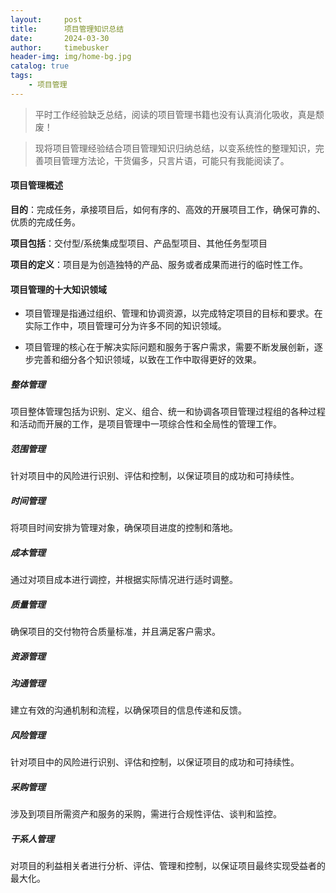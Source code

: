 ```yaml
---
layout:     post
title:      项目管理知识总结
date:       2024-03-30
author:     timebusker
header-img: img/home-bg.jpg
catalog: true
tags:
    - 项目管理
---  
```


> 平时工作经验缺乏总结，阅读的项目管理书籍也没有认真消化吸收，真是颓废！

> 现将项目管理经验结合项目管理知识归纳总结，以变系统性的整理知识，完善项目管理方法论，干货偏多，只言片语，可能只有我能阅读了。

#### 项目管理概述

**目的**：完成任务，承接项目后，如何有序的、高效的开展项目工作，确保可靠的、优质的完成任务。
	
**项目包括**：交付型/系统集成型项目、产品型项目、其他任务型项目

**项目的定义**：项目是为创造独特的产品、服务或者成果而进行的临时性工作。

#### 项目管理的十大知识领域
- 项目管理是指通过组织、管理和协调资源，以完成特定项目的目标和要求。在实际工作中，项目管理可分为许多不同的知识领域。
	
- 项目管理的核心在于解决实际问题和服务于客户需求，需要不断发展创新，逐步完善和细分各个知识领域，以致在工作中取得更好的效果。
	
##### 整体管理

项目整体管理包括为识别、定义、组合、统一和协调各项目管理过程组的各种过程和活动而开展的工作，是项目管理中一项综合性和全局性的管理工作。
	
##### 范围管理

针对项目中的风险进行识别、评估和控制，以保证项目的成功和可持续性。
	
##### 时间管理

将项目时间安排为管理对象，确保项目进度的控制和落地。
	
##### 成本管理

通过对项目成本进行调控，并根据实际情况进行适时调整。
	
##### 质量管理

确保项目的交付物符合质量标准，并且满足客户需求。
	
##### 资源管理
	
##### 沟通管理

建立有效的沟通机制和流程，以确保项目的信息传递和反馈。
	
##### 风险管理

针对项目中的风险进行识别、评估和控制，以保证项目的成功和可持续性。
	
##### 采购管理

涉及到项目所需资产和服务的采购，需进行合规性评估、谈判和监控。
	
##### 干系人管理

对项目的利益相关者进行分析、评估、管理和控制，以保证项目最终实现受益者的最大化。
	

    